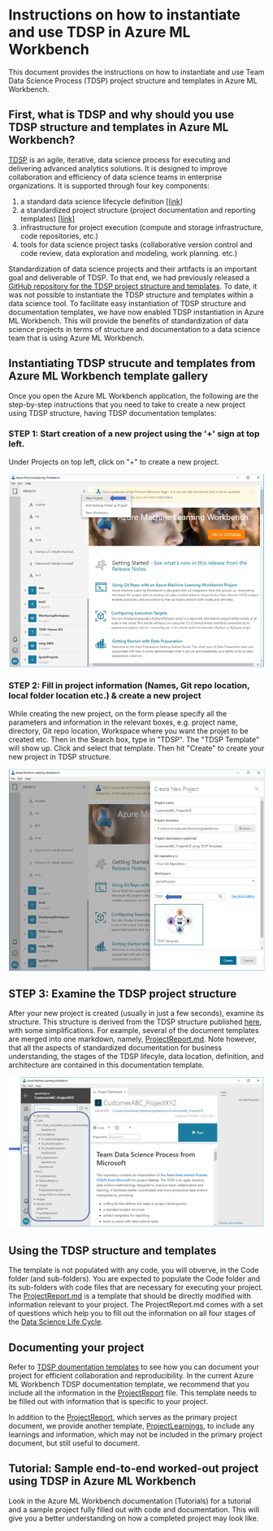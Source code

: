 # Instructions on how to instantiate and use TDSP in Azure ML Workbench

This document provides the instructions on how to instantiate and use Team Data Science Process (TDSP) project structure and templates in Azure ML Workbench. 

## First, what is TDSP and why should you use TDSP structure and templates in Azure ML Workbench?
[TDSP](https://github.com/Azure/Microsoft-TDSP) is an agile, iterative, data science process for executing and delivering advanced analytics solutions. It is designed to improve collaboration and efficiency of data science teams in enterprise organizations. It is supported through four key components:
1. a standard data science lifecycle definition [[link]](https://github.com/Azure/Microsoft-TDSP/blob/master/Docs/lifecycle-detail.md)
2. a standardized project structure (project documentation and reporting templates) [[link]](https://github.com/Azure/Azure-TDSP-ProjectTemplate)
3. infrastructure for project execution (compute and storage infrastructure, code repositories, etc.)
4. tools for data science project tasks (collaborative version control and code review, data exploration and modeling, work planning. etc.)

Standardization of data science projects and their artifacts is an important goal and deliverable of TDSP. To that end, we had previously released a [GitHub repository for the TDSP project structure and templates](https://github.com/Azure/Azure-TDSP-ProjectTemplate). To date, it was not possible to instantiate the TDSP structure and templates within a data science tool. To facilitate easy instantiation of TDSP structure and documentation templates, we have now enabled TDSP instantiation in Azure ML Workbench. This will provide the benefits of standardization of data science projects in terms of structure and documentation to a data science team that is using Azure ML Workbench.


## Instantiating TDSP strucute and templates from Azure ML Workbench template gallery
Once you open the Azure ML Workbench application, the following are the step-by-step instructions that you need to take to create a new project using TDSP structure, having TDSP documentation templates:


### STEP 1: Start creation of a new project using the '+' sign at top left.
Under Projects on top left, click on "+" to create a new project.

![Start creation of new project](./Images/instantiation-1.png) 


### STEP 2: Fill in project information (Names, Git repo location, local folder location etc.) & create a new project
While creating the new project, on the form please specify all the parameters and information in the relevant boxes, e.g. project name, directory, Git repo location, Workspace where you want the projet to be created etc. Then in the Search box, type in "TDSP". The "TDSP Template" will show up. Click and select that template. Then hit "Create" to create your new project in TDSP structure.

![Fill in project information](./Images/instantiation-2.png) 

## STEP 3: Examine the TDSP project structure
After your new project is created (usually in just a few seconds), examine its structure. This structure is derived from the TDSP structure published [here](https://github.com/Azure/Azure-TDSP-ProjectTemplate), with some simplifications. For example, several of the document templates are merged into one markdown, namely, [ProjectReport.md](../ProjectReport.md). Note however, that all the aspects of standardized documentation for business understanding, the stages of the TDSP lifecyle, data location, definition, and architecture are contained in this documentation template.

![Fill in project information](./Images/instantiation-3.png) 


## Using the TDSP structure and templates

The template is not populated with any code, you will obverve, in the Code folder (and sub-folders). You are expected to populate the Code folder and its sub-folders with code files that are necessary for executing your project. The [ProjectReport.md](../ProjectReport.md) is a template that should be directly modified with information relevant to your project. The ProjectReport.md comes with a set of questions which help you to fill out the information on all four stages of the [Data Science Life Cycle](https://github.com/Azure/Microsoft-TDSP/blob/master/Docs/lifecycle-detail.md).

## Documenting your project
Refer to [TDSP doumentation templates](https://github.com/Azure/Azure-TDSP-ProjectTemplate) to see how you can document your project for efficient collaboration and reproducibility. In the current Azure ML Workbench TDSP documentation template, we recommend that you include all the information in the [ProjectReport](../ProjectReport.md) file. This template needs to be filled out with information that is specific to your project. 

In addition to the [ProjectReport](../ProjectReport.md), which serves as the primary project document, we provide another template, [ProjectLearnings](./ProjectLearnings.md), to include any learnings and information, which may not be included in the primary project document, but still useful to document. 


## Tutorial: Sample end-to-end worked-out project using TDSP in Azure ML Workbench
Look in the Azure ML Workbench documentation (Tutorials) for a tutorial and a sample project fully filled out with code and documentation. This will give you a better understanding on how a completed project may look like. 

